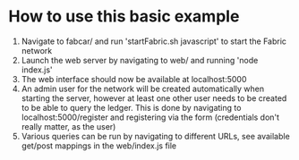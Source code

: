 # How to use this basic example
1. Navigate to fabcar/ and run 'startFabric.sh javascript' to start the Fabric network
2. Launch the web server by navigating to web/ and running 'node index.js'
3. The web interface should now be available at localhost:5000
4. An admin user for the network will be created automatically when starting the server, however at least one other user needs to be created to be able to query the ledger. This is done by navigating to localhost:5000/register and registering via the form (credentials don't really matter, as the user)
5. Various queries can be run by navigating to different URLs, see available get/post mappings in the web/index.js file
